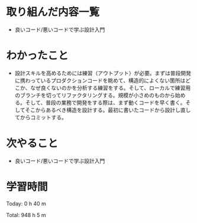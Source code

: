 # 取り組んだ内容一覧
- 良いコード/悪いコードで学ぶ設計入門

# わかったこと
- 設計スキルを高めるためには練習（アウトプット）が必要。まずは普段開発に携わっているプロダクションコードを眺めて、構造的によくない箇所はどこか、なぜ良くないのかを分析する練習をする。そして、ローカルで練習用のブランチを切ってリファクタリングする。規模が小さめのものから始める。そして、普段の業務で開発をする際は、まず動くコードを早く書く。そしてそこからあるべき構造を設計する。最初に書いたコードから設計し直してからコミットする。

# 次やること
- 良いコード/悪いコードで学ぶ設計入門

# 学習時間
Today: 0 h 40 m

Total: 948 h 5 m
